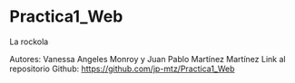 # Practica1_Web
La rockola

Autores: Vanessa Angeles Monroy y Juan Pablo Martínez Martínez
Link al repositorio Github: https://github.com/jp-mtz/Practica1_Web
